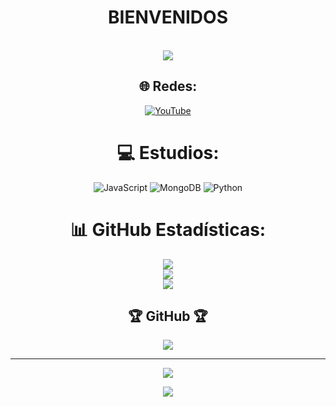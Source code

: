 

<body>
  <center>
<h1 align="center">  BIENVENIDOS   </h1>
<br>
<div align="center">
  <img src="https://tenor.com/es/view/joker-game-miyoshi-anime-gif-5935878">
  <!-- <a href="https://ryzn.site/" >
   <img src="https://lanyard.cnrad.dev/api/376260355313106944?idleMessage=Cause,%20baby,%20tonight%20we're%20beautiful%20now&animated=true&theme=dark&borderRadius=20&hideBadges=true&hideDiscrim=true&bg=212121"  />
  </a> -->
<br>




## 🌐 Redes:
[![YouTube](https://img.shields.io/badge/YouTube-%23FF0000.svg?logo=YouTube&logoColor=white)](https://youtube.com/@Kaiz134) 

# 💻 Estudios:
![JavaScript](https://img.shields.io/badge/javascript-%23323330.svg?style=for-the-badge&logo=javascript&logoColor=%23F7DF1E) ![MongoDB](https://img.shields.io/badge/MongoDB-%234ea94b.svg?style=for-the-badge&logo=mongodb&logoColor=white) ![Python](https://img.shields.io/badge/python-3670A0?style=for-the-badge&logo=python&logoColor=ffdd54)
# 📊 GitHub Estadísticas:
![](https://github-readme-stats.vercel.app/api?username=Aimou90&theme=jolly&hide_border=false&include_all_commits=true&count_private=false)<br/>
![](https://github-readme-streak-stats.herokuapp.com/?user=Aimou90&theme=jolly&hide_border=false)<br/>
![](https://github-readme-stats.vercel.app/api/top-langs/?username=Aimou90&theme=jolly&hide_border=false&include_all_commits=true&count_private=false&layout=compact)

## 🏆 GitHub 🏆 
![](https://github-profile-trophy.vercel.app/?username=Aimou90&theme=dark_dimmed&no-frame=false&no-bg=true&margin-w=4)

---
[![](https://visitcount.itsvg.in/api?id=Aimou90&icon=2&color=1)](https://visitcount.itsvg.in)

<!-- Proudly created with GPRM ( https://gprm.itsvg.in ) -->

<img src="https://c.tenor.com/qN1saT1qxW8AAAAC/go-toubun-no-hanayome-nakano-nino.gif" border="0"></a>
  
